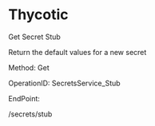 #     Thycotic


Get Secret Stub

Return the default values for a new secret

Method: Get

OperationID: SecretsService_Stub

EndPoint:

/secrets/stub
